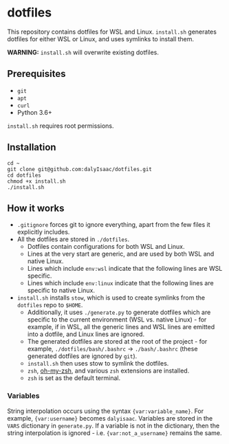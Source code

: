 # dotfiles

This repository contains dotfiles for WSL and Linux. `install.sh` generates dotfiles for either WSL or Linux, and uses symlinks to install them.

**WARNING:** `install.sh` will overwrite existing dotfiles.

## Prerequisites

- `git`
- `apt`
- `curl`
- Python 3.6+

`install.sh` requires root permissions.

## Installation

``` shell
cd ~
git clone git@github.com:dalyIsaac/dotfiles.git
cd dotfiles
chmod +x install.sh
./install.sh
```

## How it works

- `.gitignore` forces git to ignore everything, apart from the few files it explicitly includes.
- All the dotfiles are stored in `./dotfiles`.
  - Dotfiles contain configurations for both WSL and Linux.
  - Lines at the very start are generic, and are used by both WSL and native Linux.
  - Lines which include `env:wsl` indicate that the following lines are WSL specific.
  - Lines which include `env:linux` indicate that the following lines are specific to native Linux.
- `install.sh` installs `stow`, which is used to create symlinks from the `dotfiles` repo to `$HOME`.
  - Additionally, it uses `./generate.py` to generate dotfiles which are specific to the current environment (WSL vs. native Linux) - for example, if in WSL, all the generic lines and WSL lines are emitted into a dotfile, and Linux lines are ignored.
  - The generated dotfiles are stored at the root of the project - for example, `./dotfiles/bash/.bashrc` → `./bash/.bashrc` (these generated dotfiles are ignored by `git`).
  - `install.sh` then uses stow to symlink the dotfiles.
  - `zsh`, [oh-my-zsh](https://github.com/ohmyzsh/ohmyzsh), and various `zsh` extensions are installed.
  - `zsh` is set as the default terminal.

### Variables

String interpolation occurs using the syntax `{var:variable_name}`. For example, `{var:username}` becomes `dalyisaac`. Variables are stored in the `VARS` dictionary in `generate.py`. If a variable is not in the dictionary, then the string interpolation is ignored - i.e. `{var:not_a_username}` remains the same. 
